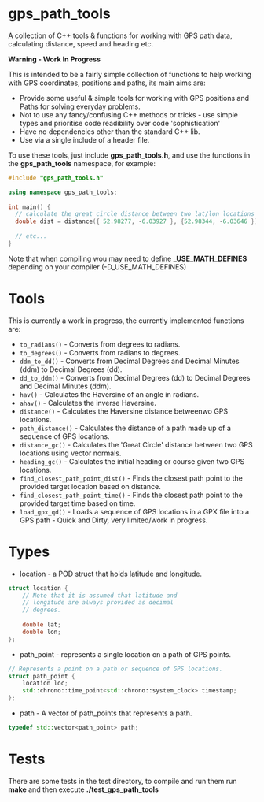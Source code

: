 # gps_path_tools
A collection of C++ tools & functions for working with GPS path data, calculating distance, speed and heading etc.

**Warning - Work In Progress**

This is intended to be a fairly simple collection of functions to help working with GPS coordinates, positions and paths, its main aims are:

+ Provide some useful & simple tools for working with GPS positions and Paths for solving everyday problems.
+ Not to use any fancy/confusing C++ methods or tricks - use simple types and prioritise code readibility over code 'sophistication'
+ Have no dependencies other than the standard C++ lib.
+ Use via a single include of a header file.

To use these tools, just include **gps_path_tools.h**, and use the functions in the **gps_path_tools** namespace, for example:

```cpp
#include "gps_path_tools.h"

using namespace gps_path_tools;
  
int main() {
  // calculate the great circle distance between two lat/lon locations
  double dist = distance({ 52.98277, -6.03927 }, {52.98344, -6.03646 });
  
  // etc...
}
```

Note that when compiling wou may need to define **_USE_MATH_DEFINES** depending on your compiler (-D_USE_MATH_DEFINES)

# Tools
This is currently a work in progress, the currently implemented functions are:

+ ```to_radians()``` - Converts from degrees to radians.
+ ```to_degrees()``` - Converts from radians to degrees.
+ ```ddm_to_dd()``` - Converts from Decimal Degrees and Decimal Minutes (ddm) to Decimal Degrees (dd).
+ ```dd_to_ddm()``` - Converts from Decimal Degrees (dd) to Decimal Degrees and Decimal Minutes (ddm).
+ ```hav()``` - Calculates the Haversine of an angle in radians.
+ ```ahav()``` - Calculates the inverse Haversine.
+ ```distance()``` - Calculates the Haversine distance betweenwo GPS locations.
+ ```path_distance()``` - Calculates the distance of a path made up of a sequence of GPS locations.
+ ```distance_gc()``` - Calculates the 'Great Circle' distance between two GPS locations using vector normals.
+ ```heading_gc()``` - Calculates the initial heading or course given two GPS locations.
+ ```find_closest_path_point_dist()``` - Finds the closest path point to the provided target location based on distance.
+ ```find_closest_path_point_time()``` - Finds the closest path point to the provided target time based on time.
+ ```load_gpx_qd()``` - Loads a sequence of GPS locations in a GPX file into a GPS path - Quick and Dirty, very limited/work in progress.

# Types

+ location - a POD struct that holds latitude and longitude.

```cpp
struct location {
    // Note that it is assumed that latitude and
    // longitude are always provided as decimal
    // degrees.
    
    double lat;
    double lon;
};
```

+ path_point - represents a single location on a path of GPS points.

```cpp
// Represents a point on a path or sequence of GPS locations.
struct path_point {
    location loc;
    std::chrono::time_point<std::chrono::system_clock> timestamp;
};
```

+ path - A vector of path_points that represents a path.

```cpp
typedef std::vector<path_point> path;
```

# Tests
There are some tests in the test directory, to compile and run them run **make** and then execute **./test_gps_path_tools**
